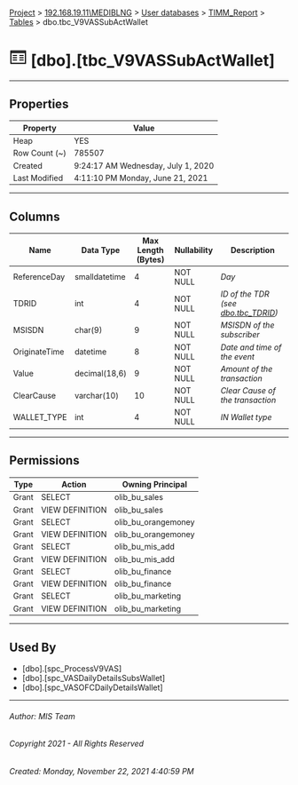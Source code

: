 #### 

[Project](../../../../index.md) > [192.168.19.11\\MEDIBLNG](../../../index.md) > [User databases](../../index.md) > [TIMM_Report](../index.md) > [Tables](Tables.md) > dbo.tbc_V9VASSubActWallet

# ![Tables](../../../../Images/Table32.png) [dbo].[tbc_V9VASSubActWallet]

---

## <a name="#properties"></a>Properties

| Property | Value |
|---|---|
| Heap | YES |
| Row Count (~) | 785507 |
| Created | 9:24:17 AM Wednesday, July 1, 2020 |
| Last Modified | 4:11:10 PM Monday, June 21, 2021 |


---

## <a name="#columns"></a>Columns

| Name | Data Type | Max Length (Bytes) | Nullability | Description |
|---|---|---|---|---|
| ReferenceDay | smalldatetime | 4 | NOT NULL | _Day_ |
| TDRID | int | 4 | NOT NULL | _ID of the TDR (see [dbo.tbc_TDRID](tbc_TDRID.md))_ |
| MSISDN | char(9) | 9 | NOT NULL | _MSISDN of the subscriber_ |
| OriginateTime | datetime | 8 | NOT NULL | _Date and time of the event_ |
| Value | decimal(18,6) | 9 | NOT NULL | _Amount of the transaction_ |
| ClearCause | varchar(10) | 10 | NOT NULL | _Clear Cause of the transaction_ |
| WALLET_TYPE | int | 4 | NOT NULL | _IN Wallet type_ |


---

## <a name="#permissions"></a>Permissions

| Type | Action | Owning Principal |
|---|---|---|
| Grant | SELECT | olib_bu_sales |
| Grant | VIEW DEFINITION | olib_bu_sales |
| Grant | SELECT | olib_bu_orangemoney |
| Grant | VIEW DEFINITION | olib_bu_orangemoney |
| Grant | SELECT | olib_bu_mis_add |
| Grant | VIEW DEFINITION | olib_bu_mis_add |
| Grant | SELECT | olib_bu_finance |
| Grant | VIEW DEFINITION | olib_bu_finance |
| Grant | SELECT | olib_bu_marketing |
| Grant | VIEW DEFINITION | olib_bu_marketing |


---

## <a name="#usedby"></a>Used By

* [dbo].[spc_ProcessV9VAS]
* [dbo].[spc_VASDailyDetailsSubsWallet]
* [dbo].[spc_VASOFCDailyDetailsWallet]


---

###### Author:  MIS Team

###### Copyright 2021 - All Rights Reserved

###### Created: Monday, November 22, 2021 4:40:59 PM

